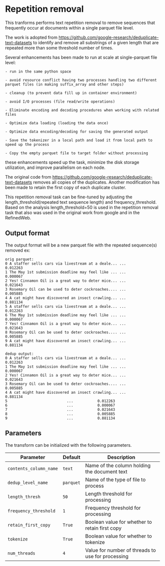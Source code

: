 # Repetition removal

This tranforms performs text repetition removal to remove sequences that frequently occur at documents within a single parquet file level.

The work is adopted from https://github.com/google-research/deduplicate-text-datasets to identify and remove all substrings of a given length that are repeated more than some threshold number of times.

Several enhancements has been made to run at scale at single-parquet file level:

    - run in the same python space

    - avoid resource conflict having two processes handling two different parquet files (in making suffix_array and other steps)

    - cleanup (to prevent data fill up in container environment)

    - avoid I/O processes (file read/write operations)

    - Eliminate encoding and decoding procedures when working with related files

    - Optimize data loading (loading the data once)

    - Optimize data encoding/decoding for saving the generated output
    
    - Save the tokenizer in a local path and load it from local path to speed up the process
    
    - Copy the empty parquet file to target folder without processing
    
these enhancements speed up the task, minimize the disk storage utilization, and improve parallelism on each node.

The original code from https://github.com/google-research/deduplicate-text-datasets removes all copies of the duplicates. 
Another modification has been made to retain the first copy of each duplicate cluster. 

This repetition removal task can be fine-tuned by adjusting the length_threshold(repeated text sequence length) and frequency_threshold. 
Based on the analysis length_threshold=50 is used in the repetition removal task that also was used in the original work from google and in the RefinedWeb.


## Output format

The output format will be a new parquet file with the repeated sequence(s) removed
ex:
```
orig parquet:
0 A staffer sells cars via livestream at a deale... ...           0.012263
1 The May 1st submission deadline may feel like ... ...           0.000067
2 Yes! Cinnamon Oil is a great way to deter mice... ...           0.021643
3 Rosemary Oil can be used to deter cockroaches.... ...           0.005885
4 A cat might have discovered an insect crawling... ...           0.881134
5 A staffer sells cars via livestream at a deale... ...           0.012263
6 The May 1st submission deadline may feel like ... ...           0.000067
7 Yes! Cinnamon Oil is a great way to deter mice... ...           0.021643
8 Rosemary Oil can be used to deter cockroaches.... ...           0.005885
9 A cat might have discovered an insect crawling... ...           0.881134
```

```
dedup output:
0 A staffer sells cars via livestream at a deale... ...           0.012263
1 The May 1st submission deadline may feel like ... ...           0.000067
2 Yes! Cinnamon Oil is a great way to deter mice... ...           0.021643
3 Rosemary Oil can be used to deter cockroaches.... ...           0.005885
4 A cat might have discovered an insect crawling... ...           0.881134
5                           ...           0.012263
6                           ...           0.000067
7                           ...           0.021643
8                           ...           0.005885
9                           ...           0.881134

```


## Parameters

The transform can be initialized with the following parameters.

| Parameter  | Default   | Description  |
|------------|-----------|--------------|
| `contents_column_name`             | `text`    | Name of the column holding the document text |
| `dedup_level_name`         | `parquet` | Name of the type of file to process |
| `length_thresh`         | `50`      | Length threshold for processing |
| `frequency_threshold`         | `1`       | Frequency threshold for processing |
| `retain_first_copy`                     | `True`    | Boolean value for whether to retain first copy |
| `tokenize`           | `True`    | Boolean value for whether to tokenize |
| `num_threads`           | `4`       | Value for number of threads to use for processing |

